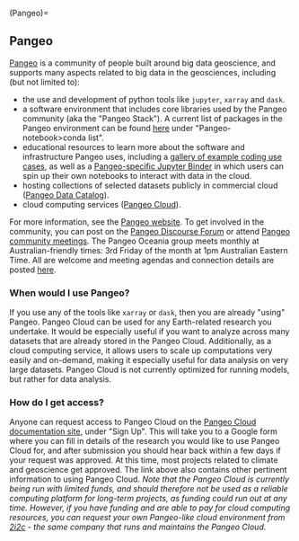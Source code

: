 (Pangeo)=
## Pangeo

[Pangeo](https://pangeo.io) is a community of people built around big data geoscience, and supports many aspects related to big data in the geosciences, including (but not limited to):
- the use and development of python tools like `jupyter`, `xarray` and `dask`. 
- a software environment that includes core libraries used by the Pangeo community (aka the "Pangeo Stack"). A current list of packages in the Pangeo environment can be found [here](https://pangeo-data.github.io/pangeo-stacks/images.html) under "Pangeo-notebook>conda list".
- educational resources to learn more about the software and infrastructure Pangeo uses, including a [gallery of example coding use cases](https://pangeo.io/gallery.html), as well as a [Pangeo-specific Jupyter Binder](https://pangeo-binder.readthedocs.io/en/prod/) in which users can spin up their own notebooks to interact with data in the cloud.
- hosting collections of selected datasets publicly in commercial cloud ([Pangeo Data Catalog](https://catalog.pangeo.io/browse/master/)). 
- cloud computing services ([Pangeo Cloud](https://pangeo.io/cloud.html)).

For more information, see the [Pangeo website](https://pangeo.io/index.html). To get involved in the community, you can post on the [Pangeo Discourse Forum](https://discourse.pangeo.io) or attend [Pangeo community meetings](https://pangeo.io/meeting-notes.html). The Pangeo Oceania group meets monthly at Australian-friendly times: 3rd Friday of the month at 1pm Australian Eastern Time. All are welcome and meeting agendas and connection details are posted [here](https://discourse.pangeo.io/t/pangeo-oceania-meetings-and-agendas/1762).

### When would I use Pangeo?

If you use any of the tools like `xarray` or `dask`, then you are already "using" Pangeo. 
Pangeo Cloud can be used for any Earth-related research you undertake. It would be especially useful if you want to analyze across many datasets that are already stored in the Pangeo Cloud. Additionally, as a cloud computing service, it allows users to scale up computations very easily and on-demand, making it especially useful for data analysis on very large datasets. Pangeo Cloud is not currently optimized for running models, but rather for data analysis.

### How do I get access?

Anyone can request access to Pangeo Cloud on the [Pangeo Cloud documentation site](https://pangeo.io/cloud.html), under "Sign Up". This will take you to a Google form where you can fill in details of the research you would like to use Pangeo Cloud for, and after submission you should hear back within a few days if your request was approved. At this time, most projects related to climate and geoscience get approved. The link above also contains other pertinent information to using Pangeo Cloud.
*Note that the Pangeo Cloud is currently being run with limited funds, and should therefore not be used as a reliable computing platform for long-term projects, as funding could run out at any time. However, if you have funding and are able to pay for cloud computing resources, you can request your own Pangeo-like cloud environment from [2i2c](https://2i2c.org) - the same company that runs and maintains the Pangeo Cloud.*
